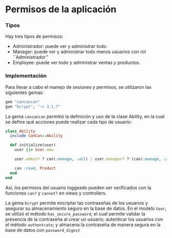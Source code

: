 # Permisos de la aplicación

### Tipos
Hay tres tipos de permisos:
- Administrador: puede ver y administrar todo.
- Manager: puede ver y administrar todo menos usuarios con rol ``Administrador''
- Employee: puede ver todo y administrar ventas y productos.

### Implementación
Para llevar a cabo el manejo de sesiones y permisos, se utilizaron las siguientes gemas:
```ruby
gem "cancancan"
gem "bcrypt", "~> 3.1.7"
```

La gema `cancancan` permitió la definición y uso de la clase Ability, en la cual se define qué acciones puede realizar cada tipo de usuario:

```ruby
class Ability
  include CanCan::Ability

  def initialize(user)
    user ||= User.new

    user.admin? ? can(:manage, :all) : user.manager? ? (can(:manage, :all) && cannot(:manage, User, role: "admin")) : user.employee? ? (can(:manage, Sale) && can(:manage, Product)) : nil

    can :read, Product
  end
end
```

Así, los permisos del usuario loggeado pueden ser verificados con la funciones `can?` y `cannot?` en views y controllers.

La gema `bcrypt` permite encriptar las contraseñas de los usuarios y asegurar su almacenamiento seguro en la base de datos. En el modelo `User`, se utilizó el método `has_secure_password`, el cual permite validar la presencia de la contraseña al crear un usuario; autenticar los usuarios con el método `authentcate`; y almacena la contraseña de manera segura en la base de datos con `password_digest`
